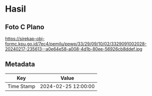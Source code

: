 # Hasil

## Foto C Plano

https://sirekap-obj-formc.kpu.go.id/7ec4/pemilu/ppwp/33/29/09/10/02/3329091002028-20240217-235613--a0e64e58-a008-4d1b-80ee-56926cb8ddef.jpg


## Metadata

| Key        | Value               |
| ---------- | ------------------- |
| Time Stamp | 2024-02-25 12:00:00 |



